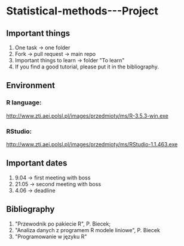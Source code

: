 # Statistical-methods---Project

## Important things
1. One task -> one folder 
2. Fork -> pull request -> main repo 
3. Important things to learn -> folder "To learn" 
4. If you find a good tutorial, please put it in the bibliography. 

## Environment

### R language:
http://www.zti.aei.polsl.pl/images/przedmioty/ms/R-3.5.3-win.exe
### RStudio:
http://www.zti.aei.polsl.pl/images/przedmioty/ms/RStudio-1.1.463.exe

## Important dates 
1. 9.04 -> first meeting with boss
2. 21.05 -> second meeting with boss
3. 4.06 -> deadline 

## Bibliography
1. "Przewodnik po pakiecie R", P. Biecek;
2. "Analiza danych z programem R modele liniowe", P. Biecek
3. "Programowanie w języku R"

